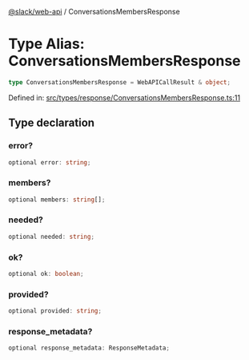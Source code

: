 [@slack/web-api](../index.md) / ConversationsMembersResponse

# Type Alias: ConversationsMembersResponse

```ts
type ConversationsMembersResponse = WebAPICallResult & object;
```

Defined in: [src/types/response/ConversationsMembersResponse.ts:11](https://github.com/slackapi/node-slack-sdk/blob/main/packages/web-api/src/types/response/ConversationsMembersResponse.ts#L11)

## Type declaration

### error?

```ts
optional error: string;
```

### members?

```ts
optional members: string[];
```

### needed?

```ts
optional needed: string;
```

### ok?

```ts
optional ok: boolean;
```

### provided?

```ts
optional provided: string;
```

### response\_metadata?

```ts
optional response_metadata: ResponseMetadata;
```
